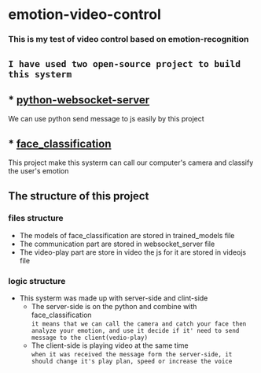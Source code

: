 emotion-video-control
=====================

### This is my test of video control based on emotion-recognition 

## ``I have used two open-source project to build this systerm ``

## * [python-websocket-server](https://github.com/TakeDumbbell/python-websocket-server)
   We can use python send message to js easily by this project  

## * [face_classification](https://github.com/TakeDumbbell/face_classification)
   This project make this systerm can call our computer's camera and classify the user's emotion

## The structure of this project

### files structure
   * The models of face_classification are stored in trained_models file
   * The communication part are stored in websocket_server file
   * The video-play part are store in video the js for it are stored in videojs file

### logic structure
   * This systerm was made up with server-side and clint-side
      * The server-side is on the python and combine with face_classification <br> 
      ``it means that we can call the camera and catch your face then analyze your emotion, and use it decide if it' need to send message to the client(vedio-play)`` <br>
      * The client-side is playing video at the same time <br>
      ``when it was received the message form the server-side, it should change it's play plan, speed or increase the voice``
